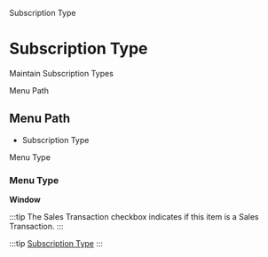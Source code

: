 
Subscription Type
# Subscription Type


Maintain Subscription Types

Menu Path
## Menu Path



- Subscription Type

Menu Type
### Menu Type

**Window**

:::tip
The Sales Transaction checkbox indicates if this item is a Sales Transaction.
:::

:::tip
[Subscription Type](functional-guide/window/window-subscription-type.md)
:::
